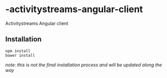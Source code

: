 -activitystreams-angular-client
===============================

Activitystreams Angular client

## Installation
    npm install
    bower install

_note: this is not the final installation process and will be updated along the way_
